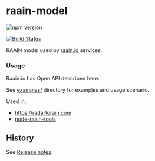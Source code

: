 # raain-model

[![npm version](https://nodei.co/npm/raain-model.png?downloads=true)](https://www.npmjs.com/package/raain-model)

[![Build Status](https://travis-ci.org/raainio/raain-model.svg?branch=master)](https://travis-ci.org/raainio/raain-model)

RAAIN model used by [raain.io](https://raain.io) services.

###  Usage

Raain.io has Open API described here. 

See [examples/](./examples/v1/asCustomer.spec.js) directory for examples and usage scenario.

Used in :
- https://radartorain.com
- [node-raain-tools](https://github.com/raainio/node-raain-tools)

## History

See [Release notes](./RELEASE.md).
